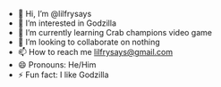 - 👋 Hi, I’m @lilfrysays
- 👀 I’m interested in Godzilla
- 🌱 I’m currently learning Crab champions video game
- 💞️ I’m looking to collaborate on nothing
- 📫 How to reach me lilfrysays@gmail.com
- 😄 Pronouns: He/Him
- ⚡ Fun fact: I like Godzilla

<!---
lilfrysays/lilfrysays is a ✨ special ✨ repository because its `README.md` (this file) appears on your GitHub profile.
You can click the Preview link to take a look at your changes.
--->
